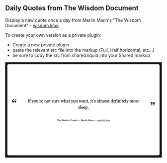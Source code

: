 ## Daily Quotes from The Wisdom Document

Display a new quote once a day from Merlin Mann's "The Wisdom Document" - [wisdom.limo](http://wisdom.limo)

To create your own version as a private plugin:
- Create a new private plugin
- paste the relevant src file into the markup (Full, Half horizontal, etc...)
- be sure to copy the src from shared.liquid into your Shared markup


![](screenshot.png)
